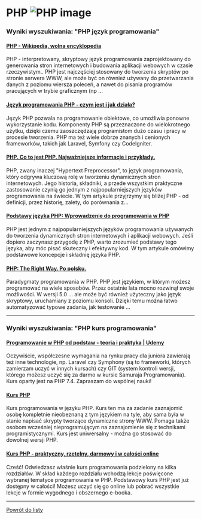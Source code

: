 # PHP ![PHP image](https://www.tiobe.com/wp-content/themes/tiobe/tiobe-index/images/PHP.png)

### Wyniki wyszukiwania: "PHP język programowania" 

#### [PHP - Wikipedia, wolna encyklopedia](https://pl.wikipedia.org/wiki/PHP) 

 PHP - interpretowany, skryptowy język programowania zaprojektowany do generowania stron internetowych i budowania aplikacji webowych w czasie rzeczywistym.. PHP jest najczęściej stosowany do tworzenia skryptów po stronie serwera WWW, ale może być on również używany do przetwarzania danych z poziomu wiersza poleceń, a nawet do pisania programów pracujących w trybie graficznym (np ...




#### [Język programowania PHP - czym jest i jak działa?](https://udigroup.pl/blog/jezyk-programowania-php-czym-jest-i-jak-dziala/) 

 Język PHP pozwala na programowanie obiektowe, co umożliwia ponowne wykorzystanie kodu. Komponenty PHP są przeznaczone do wielokrotnego użytku, dzięki czemu zaoszczędzają programistom dużo czasu i pracy w procesie tworzenia. PHP ma też wiele dobrze znanych i cenionych frameworków, takich jak Laravel, Symfony czy CodeIgniter.




#### [PHP. Co to jest PHP. Najważniejsze informacje i przykłady.](https://webporadnik.pl/php-co-to-jest-php-najwazniejsze-informacje-i-przyklady/) 

 PHP, zwany inaczej "Hypertext Preprocessor", to język programowania, który odgrywa kluczową rolę w tworzeniu dynamicznych stron internetowych. Jego historia, składniki, a przede wszystkim praktyczne zastosowanie czynią go jednym z najpopularniejszych języków programowania na świecie. W tym artykule przyjrzymy się bliżej PHP - od definicji, przez historię, zalety, do porównania z…




#### [Podstawy języka PHP: Wprowadzenie do programowania w PHP](https://netbe.pl/podstawy-jezyka-php-wprowadzenie-do-programowania-w-php/) 

 PHP jest jednym z najpopularniejszych języków programowania używanych do tworzenia dynamicznych stron internetowych i aplikacji webowych. Jeśli dopiero zaczynasz przygodę z PHP, warto zrozumieć podstawy tego języka, aby móc pisać skuteczny i efektywny kod. W tym artykule omówimy podstawowe koncepcje i składnię języka PHP.




#### [PHP: The Right Way. Po polsku.](http://pl.phptherightway.com/) 

 Paradygmaty programowania w PHP. PHP jest językiem, w którym możesz programować na wiele sposobów. Przez ostatnie lata mocno rozwinął swoje możliwości. W wersji 5.0 ... ale może być również użyteczny jako język skryptowy, uruchamiany z poziomu konsoli. Dzięki temu można łatwo automatyzować typowe zadania, jak testowanie ...






---

### Wyniki wyszukiwania: "PHP kurs programowania" 

#### [Programowanie w PHP od podstaw - teoria i praktyka | Udemy](https://www.udemy.com/course/kurs-programowanie-w-php/) 

 Oczywiście, współczesne wymagania na rynku pracy dla juniora zawierają też inne technologie, np. Laravel czy Symphony (są to frameworki, których zamierzam uczyć w innych kursach) czy GIT (system kontroli wersji, którego możesz uczyć się za darmo w kursie Samuraja Programowania). Kurs oparty jest na PHP 7.4. Zapraszam do wspólnej nauki!




#### [Kurs PHP](https://phpkurs.pl/) 

 Kurs programowania w języku PHP. Kurs ten ma za zadanie zaznajomić osobę kompletnie nieobeznaną z tym językiem na tyle, aby sama była w stanie napisać skrypty tworzące dynamiczne strony WWW. Pomaga także osobom wcześniej nieprogramującym na zaznajomienie się z technikami programistycznymi. Kurs jest uniwersalny - można go stosować do dowolnej wersji PHP.




#### [Kurs PHP - praktyczny, rzetelny, darmowy i w całości online](https://kursphp.com/) 

 Cześć! Odwiedzasz właśnie kurs programowania podzielony na kilka rozdziałów. W skład każdego rozdziału wchodzą lekcje poświęcone wybranej tematyce programowania w PHP. Podstawowy kurs PHP jest już dostępny w całości! Możesz uczyć się go online lub pobrać wszystkie lekcje w formie wygodnego i obszernego e-booka.






---

 [Powrót do listy](../top20.md)